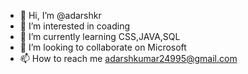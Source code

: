 - 👋 Hi, I’m @adarshkr
- 👀 I’m interested in coading
- 🌱 I’m currently learning CSS,JAVA,SQL
- 💞️ I’m looking to collaborate on Microsoft
- 📫 How to reach me adarshkumar24995@gmail.com

<!---
adarshkrlpu/adarshkrlpu is a ✨ special ✨ repository because its `README.md` (this file) appears on your GitHub profile.
You can click the Preview link to take a look at your changes.
--->
